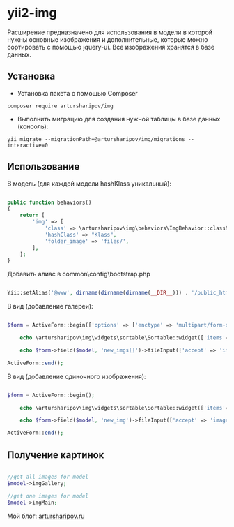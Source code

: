 yii2-img
=================

Расширение предназначено для использования в модели в которой нужны основные изображения и дополнительные, которые можно сортировать с помощью jquery-ui. Все изображения хранятся в базе данных. 
  
Установка
------------------
* Установка пакета с помощью Composer
```
composer require artursharipov/img

```

* Выполнить миграцию для создания нужной таблицы в базе данных (консоль):
```
yii migrate --migrationPath=@artursharipov/img/migrations --interactive=0

```

Использование
------------------

В модель (для каждой модели hashKlass уникальный): 

```php

public function behaviors()
{
    return [
        'img' => [
            'class' => \artursharipov\img\behaviors\ImgBehavior::className(),
            'hashClass' => "Klass",
            'folder_image' => 'files/',
        ],
    ];
}
```

Добавить алиас в common\config\bootstrap.php

```php

Yii::setAlias('@www', dirname(dirname(dirname(__DIR__))) . '/public_html');

```

В вид (добавление галереи):

```php

$form = ActiveForm::begin(['options' => ['enctype' => 'multipart/form-data']]);

    echo \artursharipov\img\widgets\sortable\Sortable::widget(['items'=>$model->imgGallery]);

    echo $form->field($model, 'new_imgs[]')->fileInput(['accept' => 'image/*', 'multiple'=>true]);

ActiveForm::end();

```

В вид (добавление одиночного изображения):

```php

$form = ActiveForm::begin();

    echo \artursharipov\img\widgets\sortable\Sortable::widget(['items'=>$model->imgMain]);

    echo $form->field($model, 'new_img')->fileInput(['accept' => 'image/*']);

ActiveForm::end();

```

Получение картинок
------------------

```php

//get all images for model
$model->imgGallery;

//get one images for model
$model->imgMain;
```


Мой блог: [artursharipov.ru](http://artursharipov.ru)  